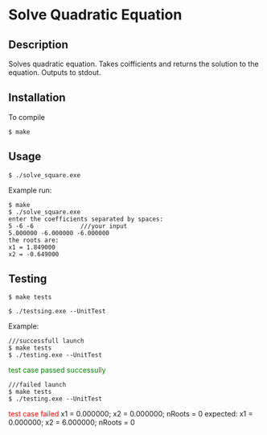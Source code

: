 # Solve Quadratic Equation
## Description
Solves quadratic equation. Takes coifficients and returns the solution to the equation. Outputs to stdout.

## Installation
To compile 
```
$ make
```
## Usage
```
$ ./solve_square.exe
```
Example run:
```
$ make
$ ./solve_square.exe
enter the coefficients separated by spaces:
5 -6 -6             ///your input
5.000000 -6.000000 -6.000000
the roots are:
x1 = 1.849000
x2 = -0.649000
```

## Testing
```
$ make tests
```
```
$ ./testsing.exe --UnitTest
```
Example:

    ///successfull launch
    $ make tests
    $ ./testing.exe --UnitTest
<span style="color:green">
    test case passed successully
</span>


    ///failed launch
    $ make tests
    $ ./testing.exe --UnitTest
<span style="color:red">
    test case failed
</span>
    x1 = 0.000000; x2 = 0.000000; nRoots = 0
    expected:
    x1 = 0.000000; x2 = 6.000000; nRoots = 0

